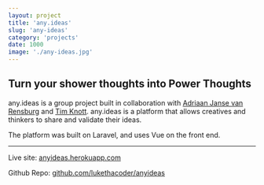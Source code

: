 ```yaml
---
layout: project
title: 'any.ideas'
slug: 'any-ideas'
category: 'projects'
date: 1000
image: './any-ideas.jpg'
---
```


## Turn your shower thoughts into Power Thoughts

any.ideas is a group project built in collaboration with [Adriaan Janse van Rensburg](https://github.com/HurricaneInteractive) and [Tim Knott](https://www.linkedin.com/in/tim-knott-3614a5119/). any.ideas is a platform that allows creatives and thinkers to share and validate their ideas.

The platform was built on Laravel, and uses Vue on the front end.

---

Live site: [anyideas.herokuapp.com](http://anyideas.herokuapp.com/)

Github Repo: [github.com/lukethacoder/anyideas](https://github.com/lukethacoder/anyideas)
